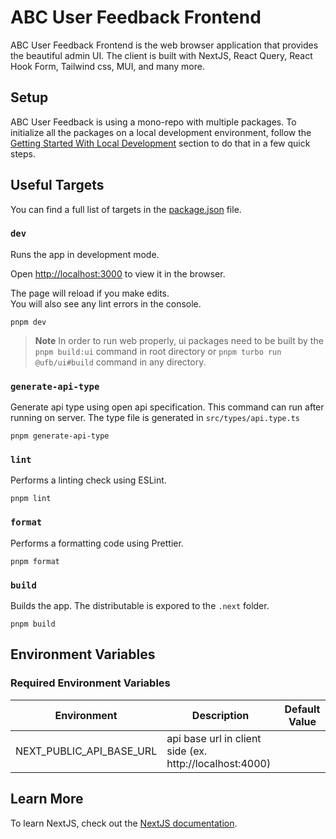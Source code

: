 # ABC User Feedback Frontend

ABC User Feedback Frontend is the web browser application that provides the beautiful admin UI. The client is built with NextJS, React Query, React Hook Form, Tailwind css, MUI, and many more.

## Setup

ABC User Feedback is using a mono-repo with multiple packages. To initialize all the packages on a local development environment, follow the [Getting Started With Local Development](/README.md#getting-started-with-local-development) section to do that in a few quick steps.

## Useful Targets

You can find a full list of targets in the [package.json](./package.json) file.

### `dev`

Runs the app in development mode.

Open [http://localhost:3000](http://localhost:3000) to view it in the browser.

The page will reload if you make edits.<br />
You will also see any lint errors in the console.

```
pnpm dev
```

> **Note**
> In order to run web properly, ui packages need to be built by the
> `pnpm build:ui` command in root directory or `pnpm turbo run @ufb/ui#build` command in any directory.

### `generate-api-type`

Generate api type using open api specification. This command can run after running on server. The type file is generated in `src/types/api.type.ts`

```
pnpm generate-api-type
```

### `lint`

Performs a linting check using ESLint.

```
pnpm lint
```

### `format`

Performs a formatting code using Prettier.

```
pnpm format
```

### `build`

Builds the app. The distributable is expored to the `.next` folder.

```
pnpm build
```

## Environment Variables

### Required Environment Variables

| Environment              | Description                                             | Default Value |
| ------------------------ | ------------------------------------------------------- | ------------- |
| NEXT_PUBLIC_API_BASE_URL | api base url in client side (ex. http://localhost:4000) |               |

## Learn More

To learn NextJS, check out the [NextJS documentation](https://nextjs.org/).
